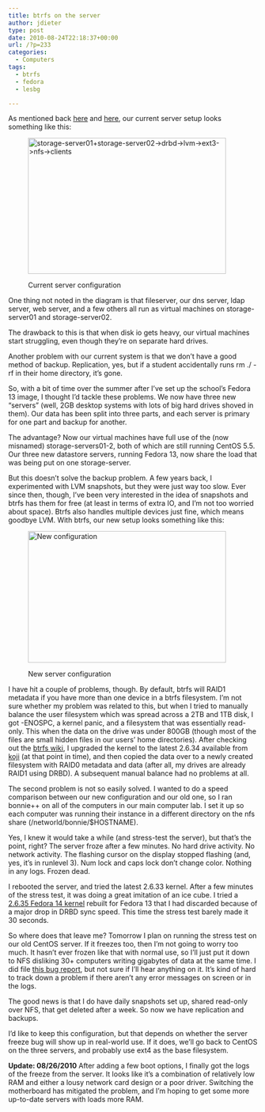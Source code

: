 ```yaml
---
title: btrfs on the server
author: jdieter
type: post
date: 2010-08-24T22:18:37+00:00
url: /?p=233
categories:
  - Computers
tags:
  - btrfs
  - fedora
  - lesbg

---
```

As mentioned back [here][1] and [here][2], our current server setup looks something like this:<figure id="attachment_237" style="max-width: 400px" class="wp-caption aligncenter">

[<img class="size-full wp-image-237 " title="2010-servers-old" src="http://cedarandthistle.files.wordpress.com/2010/08/2010-servers-old1.png?w=400" alt="storage-server01+storage-server02->drbd->lvm->ext3->nfs->clients" width="400" height="275" srcset="/images/2010/08/2010-servers-old1.png 1049w, /images/2010/08/2010-servers-old1-300x206.png 300w, /images/2010/08/2010-servers-old1-768x527.png 768w, /images/2010/08/2010-servers-old1-1024x703.png 1024w" sizes="(max-width: 400px) 100vw, 400px" />][3]<figcaption class="wp-caption-text">Current server configuration</figcaption></figure> 

One thing not noted in the diagram is that fileserver, our dns server, ldap server, web server, and a few others all run as virtual machines on storage-server01 and storage-server02.

The drawback to this is that when disk io gets heavy, our virtual machines start struggling, even though they&#8217;re on separate hard drives.

Another problem with our current system is that we don&#8217;t have a good method of backup. Replication, yes, but if a student accidentally runs rm ./ -rf in their home directory, it&#8217;s gone.

So, with a bit of time over the summer after I&#8217;ve set up the school&#8217;s Fedora 13 image, I thought I&#8217;d tackle these problems. We now have three new &#8220;servers&#8221; (well, 2GB desktop systems with lots of big hard drives shoved in them). Our data has been split into three parts, and each server is primary for one part and backup for another.

The advantage? Now our virtual machines have full use of the (now misnamed) storage-servers01-2, both of which are still running CentOS 5.5. Our three new datastore servers, running Fedora 13, now share the load that was being put on one storage-server.

But this doesn&#8217;t solve the backup problem. A few years back, I experimented with LVM snapshots, but they were just way too slow. Ever since then, though, I&#8217;ve been very interested in the idea of snapshots and btrfs has them for free (at least in terms of extra IO, and I&#8217;m not too worried about space). Btrfs also handles multiple devices just fine, which means goodbye LVM. With btrfs, our new setup looks something like this:<figure id="attachment_238" style="max-width: 400px" class="wp-caption aligncenter">

[<img class="size-full wp-image-238" title="2010-servers-new" src="http://cedarandthistle.files.wordpress.com/2010/08/2010-servers-new1.png?w=400" alt="New configuration" width="400" height="266" srcset="/images/2010/08/2010-servers-new1.png 1049w, /images/2010/08/2010-servers-new1-300x200.png 300w, /images/2010/08/2010-servers-new1-768x511.png 768w, /images/2010/08/2010-servers-new1-1024x681.png 1024w" sizes="(max-width: 400px) 100vw, 400px" />][4]<figcaption class="wp-caption-text">New server configuration</figcaption></figure> 

I have hit a couple of problems, though. By default, btrfs will RAID1 metadata if you have more than one device in a btrfs filesystem. I&#8217;m not sure whether my problem was related to this, but when I tried to manually balance the user filesystem which was spread across a 2TB and 1TB disk, I got -ENOSPC, a kernel panic, and a filesystem that was essentially read-only. This when the data on the drive was under 800GB (though most of the files are small hidden files in our users&#8217; home directories). After checking out the [btrfs wiki][5], I upgraded the kernel to the latest 2.6.34 available from [koji][6] (at that point in time), and then copied the data over to a newly created filesystem with RAID0 metadata and data (after all, my drives are already RAID1 using DRBD). A subsequent manual balance had no problems at all.

The second problem is not so easily solved. I wanted to do a speed comparison between our new configuration and our old one, so I ran bonnie++ on all of the computers in our main computer lab. I set it up so each computer was running their instance in a different directory on the nfs share (/networld/bonnie/$HOSTNAME).

Yes, I knew it would take a while (and stress-test the server), but that&#8217;s the point, right? The server froze after a few minutes. No hard drive activity. No network activity. The flashing cursor on the display stopped flashing (and, yes, it&#8217;s in runlevel 3). Num lock and caps lock don&#8217;t change color. Nothing in any logs. Frozen dead.

I rebooted the server, and tried the latest 2.6.33 kernel. After a few minutes of the stress test, it was doing a great imitation of an ice cube. I tried a [2.6.35 Fedora 14 kernel][7] rebuilt for Fedora 13 that I had discarded because of a major drop in DRBD sync speed. This time the stress test barely made it 30 seconds.

So where does that leave me? Tomorrow I plan on running the stress test on our old CentOS server. If it freezes too, then I&#8217;m not going to worry too much. It hasn&#8217;t ever frozen like that with normal use, so I&#8217;ll just put it down to NFS disliking 30+ computers writing gigabytes of data at the same time. I did file [this bug report][8], but not sure if I&#8217;ll hear anything on it. It&#8217;s kind of hard to track down a problem if there aren&#8217;t any error messages on screen or in the logs.

The good news is that I do have daily snapshots set up, shared read-only over NFS, that get deleted after a week. So now we have replication and backups.

I&#8217;d like to keep this configuration, but that depends on whether the server freeze bug will show up in real-world use. If it does, we&#8217;ll go back to CentOS on the three servers, and probably use ext4 as the base filesystem.

**Update: 08/26/2010** After adding a few boot options, I finally got the logs of the freeze from the server. It looks like it&#8217;s a combination of relatively low RAM and either a lousy network card design or a poor driver. Switching the motherboard has mitigated the problem, and I&#8217;m hoping to get some more up-to-date servers with loads more RAM.

 [1]: http://cedarandthistle.wordpress.com/2009/10/25/i-hate-nfs/
 [2]: http://cedarandthistle.wordpress.com/2009/10/27/i-hate-virtual-machines-was-i-hate-nfs/
 [3]: http://cedarandthistle.files.wordpress.com/2010/08/2010-servers-old1.png
 [4]: http://cedarandthistle.files.wordpress.com/2010/08/2010-servers-new1.png
 [5]: https://btrfs.wiki.kernel.org/index.php/Main_Page
 [6]: http://koji.fedoraproject.org/koji/buildinfo?buildID=190689
 [7]: http://koji.fedoraproject.org/koji/buildinfo?buildID=190701
 [8]: https://bugzilla.redhat.com/show_bug.cgi?id=626851